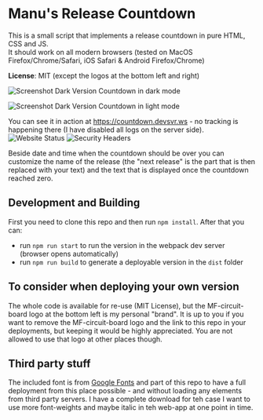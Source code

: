 # Manu's Release Countdown

This is a small script that implements a release countdown in pure HTML, CSS and JS.  
It should work on all modern browsers (tested on MacOS Firefox/Chrome/Safari, iOS Safari & Android Firefox/Chrome)

**License**: MIT (except the logos at the bottom left and right)

![Screenshot Dark Version](imagework/screenshot_dark.png)
Countdown in dark mode

![Screenshot Dark Version](imagework/screenshot_light.png)
Countdown in light mode

You can see it in action at https://countdown.devsvr.ws - no tracking is happening there (I have disabled all logs on the server side).  
![Website Status](https://img.shields.io/website?down_color=red&down_message=offline&up_color=blue&up_message=online&url=https%3A%2F%2Fcountdown.devsvr.ws) ![Security Headers](https://img.shields.io/security-headers?url=https%3A%2F%2Fcountdown.devsvr.ws)

Beside date and time when the countdown should be over you can customize the name of the release (the "next release" is the part that is then replaced with your text) and the text that is displayed once the countdown reached zero.

## Development and Building

First you need to clone this repo and then run `npm install`. After that you can:

- run `npm run start` to run the version in the webpack dev server (browser opens automatically)
- run `npm run build` to generate a deployable version in the `dist` folder

## To consider when deploying your own version

The whole code is available for re-use (MIT License), but the MF-circuit-board logo at the bottom left is my personal "brand". It is up to you if you want to remove the MF-circuit-board logo and the link to this repo in your deployments, but keeping it would be highly appreciated. You are not allowed to use that logo at other places though.

## Third party stuff

The included font is from [Google Fonts](https://fonts.google.com/specimen/Titillium+Web) and part of this repo to have a full deployment from this place possible - and without loading any elements from third party servers. I have a complete download for teh case I want to use more font-weights and maybe italic in teh web-app at one point in time.
